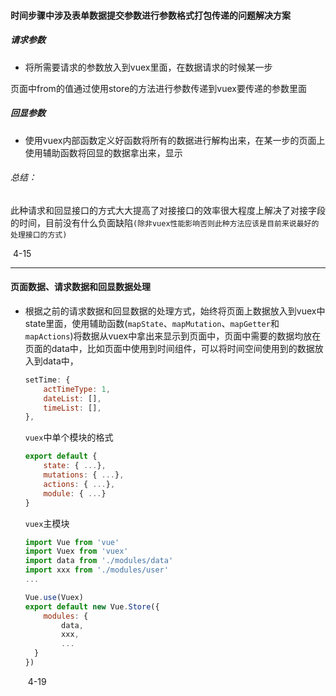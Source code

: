 #### 时间步骤中涉及表单数据提交参数进行参数格式打包传递的问题解决方案

##### 请求参数

- 将所需要请求的参数放入到vuex里面，在数据请求的时候某一步

页面中from的值通过使用store的方法进行参数传递到vuex要传递的参数里面

##### 回显参数

- 使用vuex内部函数定义好函数将所有的数据进行解构出来，在某一步的页面上使用辅助函数将回显的数据拿出来，显示

###### 总结：

此种请求和回显接口的方式大大提高了对接接口的效率很大程度上解决了对接字段的时间，目前没有什么负面缺陷`(除非vuex性能影响否则此种方法应该是目前来说最好的处理接口的方式)`

​																																					4-15

****



#### 页面数据、请求数据和回显数据处理

- 根据之前的请求数据和回显数据的处理方式，始终将页面上数据放入到vuex中state里面，使用辅助函数(`mapState`、`mapMutation`、`mapGetter`和`mapActions`)将数据从vuex中拿出来显示到页面中，页面中需要的数据均放在页面的data中，比如页面中使用到时间组件，可以将时间空间使用到的数据放入到data中，

  ```javascript
  setTime: {
      actTimeType: 1, 
      dateList: [],
      timeList: [],
  },
  ```

  `vuex`中单个模块的格式

  ```JavaScript
  export default {
      state: { ...},
      mutations: { ...},
      actions: { ...},
      module: { ...}
  }
  ```

  `vuex`主模块

  ```JavaScript
  import Vue from 'vue'
  import Vuex from 'vuex'
  import data from './modules/data'
  import xxx from './modules/user'
  ...
  
  Vue.use(Vuex)
  export default new Vue.Store({
      modules: {
          data,
          xxx,
          ...
  	}
  })
  ```

  ​																																			4-19



